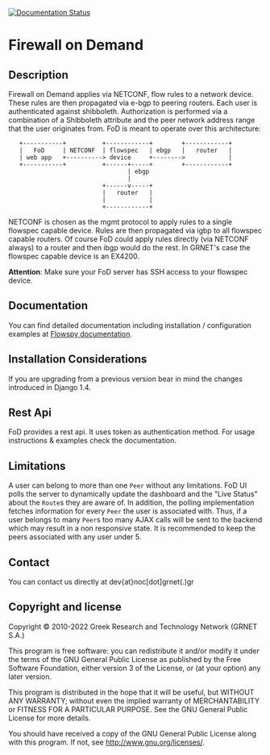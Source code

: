 [![Documentation Status](https://readthedocs.org/projects/flowspy/badge/?version=latest)](https://readthedocs.org/projects/flowspy/?badge=latest)

# Firewall on Demand

## Description

Firewall on Demand applies via NETCONF, flow rules to a network
device. These rules are then propagated via e-bgp to peering routers.
Each user is authenticated against shibboleth. Authorization is
performed via a combination of a Shibboleth attribute and the peer
network address range that the user originates from. FoD is meant to
operate over this architecture:

       +-----------+          +------------+        +------------+
       |   FoD     | NETCONF  | flowspec   | ebgp   |   router   |
       | web app   +----------> device     +-------->            |
       +-----------+          +------+-----+        +------------+
                                     | ebgp
                                     |
                              +------v-----+
                              |   router   |
                              |            |
                              +------------+


NETCONF is chosen as the mgmt protocol to apply rules to a single
flowspec capable device. Rules are then propagated via igbp to all
flowspec capable routers. Of course FoD could apply rules directly
(via NETCONF always) to a router and then ibgp would do the rest. In
GRNET's case the flowspec capable device is an EX4200.

**Attention**: Make sure your FoD server has SSH access to your flowspec device.

## Documentation

You can find detailed documentation including installation / configuration
examples at [Flowspy documentation](http://flowspy.readthedocs.org).

## Installation Considerations

If you are upgrading from a previous version bear in mind the changes
introduced in Django 1.4.

## Rest Api
FoD provides a rest api. It uses token as authentication method. For usage
instructions & examples check the documentation.

## Limitations

A user can belong to more than one `Peer` without any limitations.
FoD UI polls the server to dynamically update the dashboard and the
"Live Status" about the `Route`s they are aware of. In addition, the polling
implementation fetches information for every `Peer` the user is associated
with. Thus, if a user belongs to many `Peer`s too many AJAX calls will be sent
to the backend which may result in a non responsive state. It is recommended to
keep the peers associated with any user under 5.


## Contact 

You can contact us directly at dev{at}noc[dot]grnet(.)gr

## Copyright and license

Copyright © 2010-2022 Greek Research and Technology Network (GRNET S.A.)

This program is free software: you can redistribute it and/or modify
it under the terms of the GNU General Public License as published by
the Free Software Foundation, either version 3 of the License, or
(at your option) any later version.

This program is distributed in the hope that it will be useful,
but WITHOUT ANY WARRANTY; without even the implied warranty of
MERCHANTABILITY or FITNESS FOR A PARTICULAR PURPOSE.  See the
GNU General Public License for more details.

You should have received a copy of the GNU General Public License
along with this program.  If not, see <http://www.gnu.org/licenses/>.
